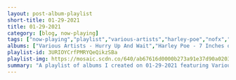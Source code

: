 ```yaml
---
layout: post-album-playlist
short-title: 01-29-2021
title: 01-29-2021
category: [blog, now-playing]
tags: ["now-playing","playlist","various-artists","harley-poe","nofx","jonathan-richman","rival-consoles","various-artists","justin-courtney-pierre","the-jangle-sheep","various-artists"]
albums: ["Various Artists - Hurry Up And Wait","Harley Poe - 7 Inches of Hell","NOFX - West Coast vs. Wessex","Jonathan Richman - I, Jonathan","Rival Consoles - Articulation","Various Artists - 20five","Justin Courtney Pierre - Dying To Know","The Jangle Sheep - Shepherd the Strange","Various Artists - Fail to Be"]
playlist-id: 3URIOYCrfPMRYQeQikzSBa
playlist-img: https://mosaic.scdn.co/640/ab67616d0000b273a91e37d90a02030179b0d319ab67616d0000b273c54d8403c7445a38d08dd22bab67616d0000b273dde31a0c569f68ed6362825aab67616d0000b273fbe6c9f5ef7c45d4b759268c
summary: "A playlist of albums I created on 01-29-2021 featuring Various Artists, Harley Poe, NOFX, Jonathan Richman, Rival Consoles, Various Artists, Justin Courtney Pierre, The Jangle Sheep, and Various Artists"
---
```

